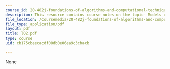 ```yaml
---
course_id: 20-482j-foundations-of-algorithms-and-computational-techniques-in-systems-biology-spring-2006
description: This resource contains course notes on the topic- Models of Proteins.
file_location: /coursemedia/20-482j-foundations-of-algorithms-and-computational-techniques-in-systems-biology-spring-2006/cb175cbeecacdf08db0e06ea9c3cbacb_l02.pdf
file_type: application/pdf
layout: pdf
title: l02.pdf
type: course
uid: cb175cbeecacdf08db0e06ea9c3cbacb

---
```

None